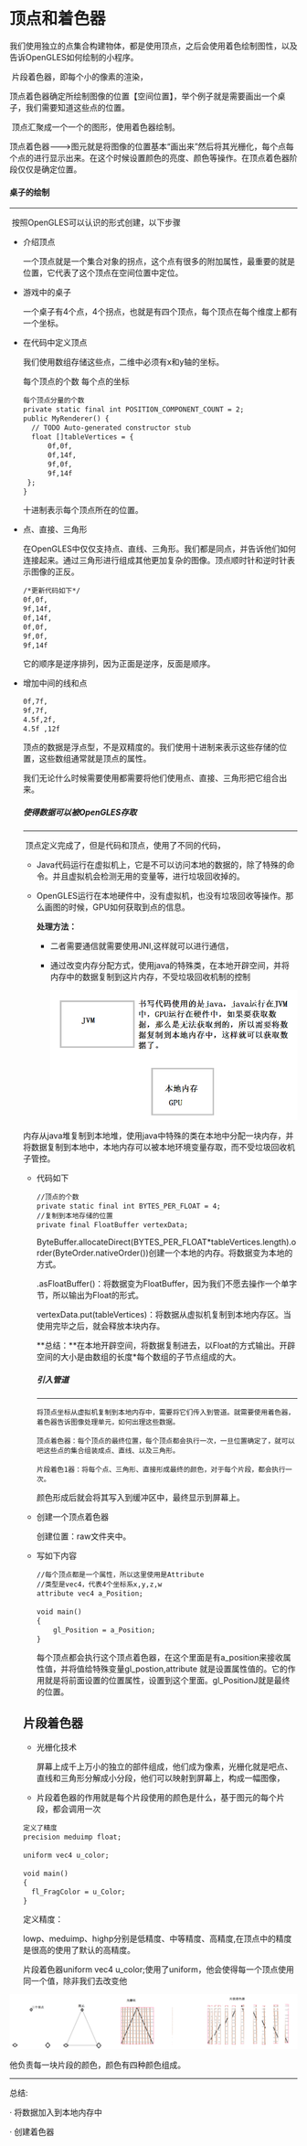 # 顶点和着色器

​	我们使用独立的点集合构建物体，都是使用顶点，之后会使用着色绘制图性，以及告诉OpenGLES如何绘制的小程序。

​	片段着色器，即每个小的像素的渲染，

​	顶点着色器确定所绘制图像的位置【空间位置】，举个例子就是需要画出一个桌子，我们需要知道这些点的位置。

​	顶点汇聚成一个一个的图形，使用着色器绘制。

顶点着色器--->图元就是将图像的位置基本“画出来”然后将其光栅化，每个点每个点的进行显示出来。在这个时候设置颜色的亮度、颜色等操作。在顶点着色器阶段仅仅是确定位置。

#### 桌子的绘制

--------------

​	按照OpenGLES可以认识的形式创建，以下步骤

- 介绍顶点

  一个顶点就是一个集合对象的拐点，这个点有很多的附加属性，最重要的就是位置，它代表了这个顶点在空间位置中定位。

- 游戏中的桌子

  一个桌子有4个点，4个拐点，也就是有四个顶点，每个顶点在每个维度上都有一个坐标。

- 在代码中定义顶点

  我们使用数组存储这些点，二维中必须有x和y轴的坐标。

  每个顶点的个数     每个点的坐标

  ```
  每个顶点分量的个数
  private static final int POSITION_COMPONENT_COUNT = 2;
  public MyRenderer() {
  	// TODO Auto-generated constructor stub
  	float []tableVertices = {
  		0f,0f,
  		0f,14f,
  		9f,0f,
  		9f,14f
   };
  }
  ```

  十进制表示每个顶点所在的位置。

- 点、直接、三角形

  在OpenGLES中仅仅支持点、直线、三角形。我们都是同点，并告诉他们如何连接起来。通过三角形进行组成其他更加复杂的图像。顶点顺时针和逆时针表示图像的正反。

  ```
  /*更新代码如下*/
  0f,0f,
  9f,14f,
  0f,14f,
  0f,0f,
  9f,0f,
  9f,14f
  ```

  它的顺序是逆序排列，因为正面是逆序，反面是顺序。

- 增加中间的线和点

  ```
  0f,7f,
  9f,7f,
  4.5f,2f,
  4.5f ,12f
  ```

  顶点的数据是浮点型，不是双精度的。我们使用十进制来表示这些存储的位置，这些数组通常就是顶点的属性。

  我们无论什么时候需要使用都需要将他们使用点、直接、三角形把它组合出来。

  ##### 使得数据可以被OpenGLES存取

  -----------------

  ​	顶点定义完成了，但是代码和顶点，使用了不同的代码，

  - Java代码运行在虚拟机上，它是不可以访问本地的数据的，除了特殊的命令。并且虚拟机会检测无用的变量等，进行垃圾回收掉的。

  - OpenGLES运行在本地硬件中，没有虚拟机，也没有垃圾回收等操作。那么画图的时候，GPU如何获取到点的信息。

    **处理方法：**

    - 二者需要通信就需要使用JNI,这样就可以进行通信，

    - 通过改变内存分配方式，使用java的特殊类，在本地开辟空间，并将内存中的数据复制到这片内存，不受垃圾回收机制的控制

      ![1554887215092](1554887215092.png)

  内存从java堆复制到本地堆，使用java中特殊的类在本地中分配一块内存，并将数据复制到本地中，本地内存可以被本地环境变量存取，而不受垃圾回收机子管控。

  - 代码如下

    ```
    //顶点的个数
    private static final int BYTES_PER_FLOAT = 4;
    //复制到本地存储的位置
    private final FloatBuffer vertexData;
    ```

    ByteBuffer.allocateDirect(BYTES_PER_FLOAT*tableVertices.length).order(ByteOrder.nativeOrder())创建一个本地的内存。将数据变为本地的方式。

    .asFloatBuffer()：将数据变为FloatBuffer，因为我们不愿去操作一个单字节，所以输出为Float的形式。

    vertexData.put(tableVertices)：将数据从虚拟机复制到本地内存区。当使用完毕之后，就会释放本块内存。



    **总结：**在本地开辟空间，将数据复制进去，以Float的方式输出。开辟空间的大小是由数组的长度*每个数组的子节点组成的大。
    
    ##### 引入管道
    
    ----------
    
    	将顶点坐标从虚拟机复制到本地内存中，需要将它们传入到管道。就需要使用着色器，着色器告诉图像处理单元，如何出理这些数据。
    
    	顶点着色器：每个顶点的最终位置，每个顶点都会执行一次，一旦位置确定了，就可以吧这些点的集合组装成点、直线、以及三角形。
    
    	片段着色1器：将每个点、三角形、直接形成最终的颜色，对于每个片段，都会执行一次。
    
    颜色形成后就会将其写入到缓冲区中，最终显示到屏幕上。

  - 创建一个顶点着色器

    创建位置：raw文件夹中。

  - 写如下内容

    ```
    //每个顶点都是一个属性，所以这里使用是Attribute
    //类型是vec4，代表4个坐标系x,y,z,w
    attribute vec4 a_Position;
    
    void main()
    {
    	gl_Position = a_Position;
    }
    ```

    每个顶点都会执行这个顶点着色器，在这个里面是有a_position来接收属性值，并将值给特殊变量gl_postion,attribute 就是设置属性值的。它的作用就是将前面设置的位置属性，设置到这个里面。gl_PositionJ就是最终的位置。

  ## 片段着色器

  - 光栅化技术

    屏幕上成千上万小的独立的部件组成，他们成为像素，光栅化就是吧点、直线和三角形分解成小分段，他们可以映射到屏幕上，构成一幅图像，

  - 片段着色器的作用就是每个片段使用的颜色是什么，基于图元的每个片段，都会调用一次

  ````
  定义了精度
  precision meduimp float;
  
  uniform vec4 u_color;
  
  void main()
  {
  	fl_FragColor = u_Color;
  }
  ````

  定义精度：

  ​	lowp、meduimp、highp分别是低精度、中等精度、高精度,在顶点中的精度是很高的使用了默认的高精度。

  片段着色器uniform vec4 u_color;使用了uniform，他会使得每一个顶点使用同一个值，除非我们去改变他

![1554888006183](1554888006183.png)

他负责每一块片段的颜色，颜色有四种颜色组成。















----------------------

总结:



· 将数据加入到本地内存中

· 创建着色器









